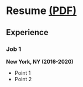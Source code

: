 # Resume [(PDF)](resume.pdf)
## Experience

### Job 1
**New York, NY (2016-2020)**
* Point 1
* Point 2
